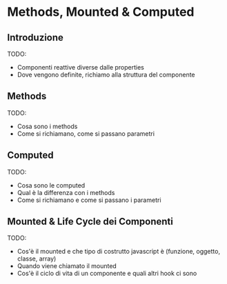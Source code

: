 # Methods, Mounted & Computed

## Introduzione

TODO:
* Componenti reattive diverse dalle properties
* Dove vengono definite, richiamo alla struttura del componente

## Methods

TODO:
* Cosa sono i methods
* Come si richiamano, come si passano parametri

## Computed

TODO:
* Cosa sono le computed
* Qual è la differenza con i methods
* Come si richiamano e come si passano i parametri

## Mounted & Life Cycle dei Componenti

TODO:
* Cos'è il mounted e che tipo di costrutto javascript è (funzione, oggetto, classe, array)
* Quando viene chiamato il mounted
* Cos'è il ciclo di vita di un componente e quali altri hook ci sono
